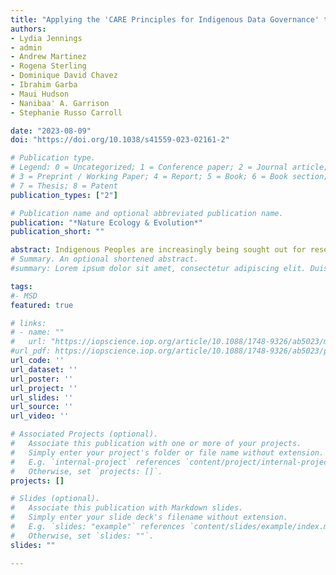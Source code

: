 ```yaml
---
title: "Applying the 'CARE Principles for Indigenous Data Governance' to ecology and biodiversity research"
authors:
- Lydia Jennings
- admin
- Andrew Martinez
- Rogena Sterling
- Dominique David Chavez
- Ibrahim Garba
- Maui Hudson
- Nanibaa' A. Garrison
- Stephanie Russo Carroll

date: "2023-08-09"
doi: "https://doi.org/10.1038/s41559-023-02161-2"

# Publication type.
# Legend: 0 = Uncategorized; 1 = Conference paper; 2 = Journal article;
# 3 = Preprint / Working Paper; 4 = Report; 5 = Book; 6 = Book section;
# 7 = Thesis; 8 = Patent
publication_types: ["2"]

# Publication name and optional abbreviated publication name.
publication: "*Nature Ecology & Evolution*"
publication_short: ""

abstract: Indigenous Peoples are increasingly being sought out for research partnerships that incorporate Indigenous Knowledges into ecology research. In such research partnerships, it is essential that Indigenous data are cared for ethically and responsibly. Here we outline how the 'CARE Principles for Indigenous Data Governance' can sow community ethics into disciplines that are inundated with extractive helicopter research practices, and we provide standardized practices for evolving data and research landscapes.
# Summary. An optional shortened abstract.
#summary: Lorem ipsum dolor sit amet, consectetur adipiscing elit. Duis posuere tellus ac convallis #placerat. Proin tincidunt magna sed ex sollicitudin condimentum.

tags:
#- MSD
featured: true

# links:
# - name: ""
#   url: "https://iopscience.iop.org/article/10.1088/1748-9326/ab5023/meta"
#url_pdf: https://iopscience.iop.org/article/10.1088/1748-9326/ab5023/pdf
url_code: ''
url_dataset: ''
url_poster: ''
url_project: ''
url_slides: ''
url_source: ''
url_video: ''

# Associated Projects (optional).
#   Associate this publication with one or more of your projects.
#   Simply enter your project's folder or file name without extension.
#   E.g. `internal-project` references `content/project/internal-project/index.md`.
#   Otherwise, set `projects: []`.
projects: []

# Slides (optional).
#   Associate this publication with Markdown slides.
#   Simply enter your slide deck's filename without extension.
#   E.g. `slides: "example"` references `content/slides/example/index.md`.
#   Otherwise, set `slides: ""`.
slides: ""

---
```

